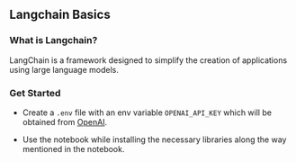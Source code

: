 ## Langchain Basics

### What is Langchain?

LangChain is a framework designed to simplify the creation of applications using large language models.

### Get Started

- Create a `.env` file with an env variable `OPENAI_API_KEY` which will be obtained from [OpenAI](https://platform.openai.com/api-keys).

- Use the notebook while installing the necessary libraries along the way mentioned in the notebook.
